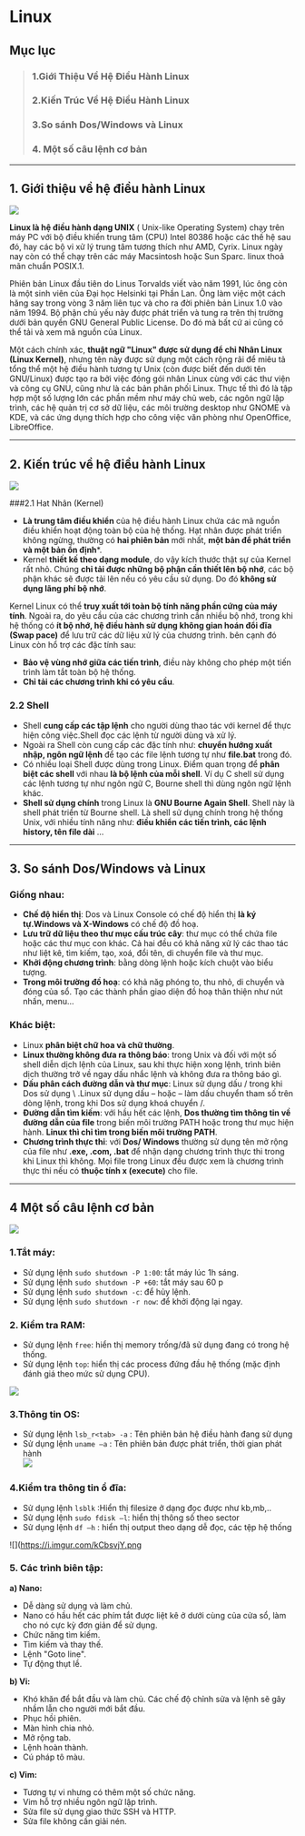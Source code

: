 # Linux

## Mục lục
> ### 1.Giới Thiệu Về Hệ Điều Hành Linux
> ### 2.Kiến Trúc Về Hệ Điều Hành Linux
> ### 3.So sánh Dos/Windows và Linux
> ### 4. Một số câu lệnh cơ bản
----

## 1. Giới thiệu về hệ điều hành Linux 

![](https://www.ipvanish.com/images/a/vpnsetup/linux.png)

**Linux là hệ điều hành dạng UNIX** ( Unix-like Operating System) chạy trên máy PC với bộ điều khiển trung tâm (CPU) Intel 80386 hoặc các thế hệ sau đó, hay các bộ vi xử lý trung tâm tương thích như AMD, Cyrix. Linux ngày nay còn có thể chạy trên các máy Macsintosh hoặc Sun Sparc. linux thoả mãn chuẩn POSIX.1.  

Phiên bản Linux đầu tiên do Linus Torvalds viết vào năm 1991, lúc ông còn là một sinh viên của Đại học Helsinki tại Phần Lan. Ông làm việc một cách hăng say trong vòng 3 năm liên tục và cho ra đời phiên bản Linux 1.0 vào năm 1994. Bộ phận chủ yếu này được phát triển và tung ra trên thị trường dưới bản quyền GNU General Public License. Do đó mà bất cứ ai cũng có thể tải và xem mã nguồn của Linux.

Một cách chính xác, **thuật ngữ "Linux" được sử dụng để chỉ Nhân Linux (Linux Kernel)**, nhưng tên này được sử dụng một cách rộng rãi để miêu tả tổng thể một hệ điều hành tương tự Unix (còn được biết đến dưới tên GNU/Linux) được tạo ra bởi việc đóng gói nhân Linux cùng với các thư viện và công cụ GNU, cũng như là các bản phân phối Linux. Thực tế thì đó là tập hợp một số lượng lớn các phần mềm như máy chủ web, các ngôn ngữ lập trình, các hệ quản trị cơ sở dữ liệu, các môi trường desktop như GNOME và KDE, và các ứng dụng thích hợp cho công việc văn phòng như OpenOffice, LibreOffice.

----

## 2. Kiến trúc về hệ điều hành Linux


![](https://vnitnews.com/wp-content/uploads/2015/10/Ki%E1%BA%BFn-tr%C3%BAc-h%E1%BB%87-%C4%91i%E1%BB%81u-h%C3%A0nh-Linux.png)

###2.1 Hat Nhân (Kernel)

- **Là trung tâm điều khiển** của hệ điều hành Linux chứa các mã nguồn điều khiển hoạt động toàn bộ của hệ thống. Hạt nhân được phát triển không ngừng, thường có **hai phiên bản** mới nhất, **một bản để phát triển và một bản ổn định***. 
- Kernel **thiết kế theo dạng module**, do vậy kích thước thật sự của Kernel rất nhỏ. Chúng **chỉ tải được những bộ phận cần thiết lên bộ nhớ**, các bộ phận khác sẽ được tải lên nếu có yêu cầu sử dụng. Do đó **không sử dụng lãng phí bộ nhớ**.

Kernel Linux có thể **truy xuất tới toàn bộ tính năng phần cứng của máy tính**. Ngoài ra, do yêu cầu của các chương trình cần nhiều bộ nhớ, trong khi hệ thống có **ít bộ nhớ, hệ điều hành sử dụng không gian hoán đổi đĩa (Swap pace)** để lưu trữ các dữ liệu xử lý của chương trình. bên cạnh đó Linux còn hổ trợ các đặc tính sau:  

* **Bảo vệ vùng nhớ giữa các tiến trình**, điều này không cho phép một tiến trình làm tắt toàn bộ hệ thống.
* **Chỉ tải các chương trình khi có yêu cầu**.  

### 2.2 Shell

- Shell **cung cấp các tập lệnh** cho người dùng thao tác với kernel để thực hiện công việc.Shell đọc các lệnh từ người dùng và xử lý.
- Ngoài ra Shell còn cung cấp các đặc tính như: **chuyển hướng xuất nhập, ngôn ngữ lệnh** để tạo các file lệnh tương tự như **file.bat** trong đó.
- Có nhiều loại Shell được dùng trong Linux. Điểm quan trọng để **phân biệt các shell** với nhau **là bộ lệnh của mỗi shell**. Ví dụ C shell sử dụng các lệnh tương tự như ngôn ngữ C, Bourne shell thì dùng ngôn ngữ lệnh khác.  
- **Shell sử dụng chính** trong Linux là **GNU Bourne Again Shell**. Shell này là shell phát triển từ Bourne shell. Là shell sử dụng chính trong hệ thống Unix, với nhiều tính năng như: **điều khiển các tiến trình, các lệnh history, tên file dài** …  

-----

## 3. So sánh Dos/Windows và Linux  

### Giống nhau:

* **Chế độ hiển thị**: Dos và Linux Console có chế độ hiển thị **là ký tự.Windows và X-Windows** có chế độ đồ hoạ.
* **Lưu trữ dữ liệu theo thư mục cấu trúc cây**: thư mục có thể chứa file hoặc các thư mục con khác. Cả hai đều có khả năng xử lý các thao tác như liệt kê, tìm kiếm, tạo, xoá, đổi tên, di chuyển file và thư mục.
* **Khởi động chương trình**: bằng dòng lệnh hoặc kích chuột vào biểu tượng.
* **Trong môi trường đồ hoạ**: có khả năg phóng to, thu nhỏ, di chuyển và đóng của sổ. Tạo các thành phần giao diện đồ hoạ thân thiện như nút nhấn, menu…  

### Khác biệt:
- Linux **phân biệt chữ hoa và chữ thường**.
- **Linux thường không đưa ra thông báo**: trong Unix và đối với một số shell diễn dịch lệnh của Linux, sau khi thực hiện xong lệnh, trình biên dịch thường trở về ngay dấu nhắc lệnh và không đưa ra thông báo gì.  
- **Dấu phân cách đường dẫn và thư mục**: Linux sử dụng dấu / trong khi Dos sử dụng \ .Linux sử dụng dấu – hoặc – làm dấu chuyển tham số trên dòng lệnh, trong khi Dos sử dụng khoá chuyển /.  
- **Đường dẫn tìm kiếm**: với hầu hết các lệnh, **Dos thường tìm thông tin về đường dẫn của file** trong biến môi trường PATH hoặc trong thư mục hiện hành. **Linux thì chỉ tìm trong biến môi trường PATH**.
- **Chương trình thực thi**: với **Dos/ Windows** thường sử dụng tên mở rộng của file như **.exe, .com, .bat** để nhận dạng chương trình thực thi trong khi Linux thì không. Mọi file trong Linux đều được xem là chương trình thực thi nếu có **thuộc tính x (execute)** cho file.  

---

## 4 Một số câu lệnh cơ bản    

![](https://image.slidesharecdn.com/linux02-101207213647-phpapp01/95/linux02-7-728.jpg?cb=1291758615)

### 1.Tắt máy:  
- Sử dụng lệnh `sudo shutdown -P 1:00`: tắt máy lúc 1h sáng.  
- Sử dụng lệnh `sudo shutdown -P +60`: tắt máy sau 60 p  
- Sử dụng lệnh `sudo shutdown -c`: để hủy lệnh.  
- Sử dụng lệnh `sudo shutdown -r now`: để khởi động lại ngay.    

### 2.	Kiểm tra RAM:  
- Sử dụng lệnh `free`: hiển thị memory trống/đã sử dụng đang có trong hệ thống.   
- Sử dụng lệnh `top`: hiển thị các process đứng đầu hệ thống (mặc định đánh giá theo mức sử dụng CPU).     

![](https://i.imgur.com/PwttDly.png)

### 3.Thông tin OS:
- Sử dụng lệnh  `lsb_r<tab> -a`  : Tên phiên bản hệ điều hành đang sử dụng  
- Sử dụng lệnh  `uname –a`  : Tên phiên bản được phát triển, thời gian phát hành    
![](https://i.imgur.com/WluD8vC.png)


### 4.Kiểm tra thông tin ổ đĩa: 
- Sử dụng lệnh  `lsblk` :Hiển thị filesize ở dạng đọc được như kb,mb,..    
- Sử dụng lệnh  `sudo fdisk –l`: hiển thị thông số theo sector     
- Sử dụng lệnh  `df –h` : hiển thị output theo dạng dễ đọc, các tệp hệ thống      

![](https://i.imgur.com/kCbsvjY.png

### 5.	Các trình biên tập:

**a) Nano:** 
 
- Dễ dàng sử dụng và làm chủ.  
- Nano có hầu hết các phím tắt được liệt kê ở dưới cùng của cửa sổ, làm cho nó cực kỳ đơn giản để sử dụng.  
- Chức năng tìm kiếm.  
- Tìm kiếm và thay thế.  
- Lệnh "Goto line".  
- Tự động thụt lề.   
 
**b) Vi:**  

- Khó khăn để bắt đầu và làm chủ. Các chế độ chỉnh sửa và lệnh sẽ gây nhầm lẫn cho người mới bắt đầu.  
- Phục hồi phiên.  
- Màn hình chia nhỏ.  
- Mở rộng tab.  
- Lệnh hoàn thành.  
- Cú pháp tô màu.    

**c) Vim:**  

- Tương tự vi nhưng có thêm một số chức năng.  
- Vim hỗ trợ nhiều ngôn ngữ lập trình.  
- Sửa file sử dụng giao thức SSH và HTTP.  
- Sửa file không cần giải nén.  


